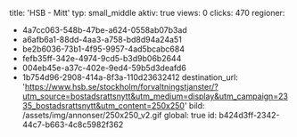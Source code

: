 title: 'HSB - Mitt'
typ: small_middle
aktiv: true
views: 0
clicks: 470
regioner:
  - 4a7cc063-548b-47be-a624-0558ab07b3ad
  - a6afb6a1-88dd-4aa3-a758-bd8d94a24a51
  - be2b6036-73b1-4f95-9957-4ad5bcabc684
  - fefb35ff-342e-4974-9cd5-b3d9b06b2644
  - 004eb45e-a37c-402e-9ed4-59b5d3deafd6
  - 1b754d96-2908-414a-8f3a-110d23632412
destination_url: 'https://www.hsb.se/stockholm/forvaltningstjanster/?utm_source=bostadsrattsnytt&utm_medium=display&utm_campaign=2335_bostadsrattsnytt&utm_content=250x250'
bild: /assets/img/annonser/250x250_v2.gif
global: true
id: b424d3ff-2342-44c7-b663-4c8c5982f362
